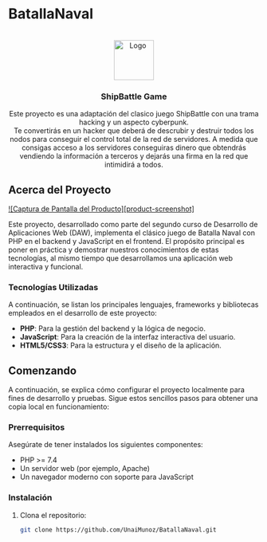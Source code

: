 # BatallaNaval



<!-- PROJECT LOGO -->
<br />
<div align="center">
  <a href="https://github.com/othneildrew/Best-README-Template">
    <img src="images/logo.png" alt="Logo" width="80" height="80">
  </a>

  <h3 align="center">ShipBattle Game</h3>

  <p align="center">
    Este proyecto es una adaptación del clasico juego ShipBattle con una trama hacking y un aspecto cyberpunk.
    <br>
    Te convertirás en un hacker que deberá de descrubir y destruir todos los nodos para conseguir el control total de la red de servidores.
    A medida que consigas acceso a los servidores conseguiras dinero que obtendrás vendiendo la información a terceros y dejarás una firma en la red que intimidirá a todos.
</div>


<!-- ABOUT THE PROJECT -->
## Acerca del Proyecto

[![Captura de Pantalla del Producto][product-screenshot]](https://example.com)

Este proyecto, desarrollado como parte del segundo curso de Desarrollo de Aplicaciones Web (DAW), implementa el clásico juego de Batalla Naval con PHP en el backend y JavaScript en el frontend. El propósito principal es poner en práctica y demostrar nuestros conocimientos de estas tecnologías, al mismo tiempo que desarrollamos una aplicación web interactiva y funcional.

### Tecnologías Utilizadas

A continuación, se listan los principales lenguajes, frameworks y bibliotecas empleados en el desarrollo de este proyecto:

* **PHP**: Para la gestión del backend y la lógica de negocio.
* **JavaScript**: Para la creación de la interfaz interactiva del usuario.
* **HTML5/CSS3**: Para la estructura y el diseño de la aplicación.


<!-- GETTING STARTED -->
## Comenzando

A continuación, se explica cómo configurar el proyecto localmente para fines de desarrollo y pruebas. Sigue estos sencillos pasos para obtener una copia local en funcionamiento:

### Prerrequisitos

Asegúrate de tener instalados los siguientes componentes:

* PHP >= 7.4
* Un servidor web (por ejemplo, Apache)
* Un navegador moderno con soporte para JavaScript

### Instalación

1. Clona el repositorio:

   ```sh
   git clone https://github.com/UnaiMunoz/BatallaNaval.git












